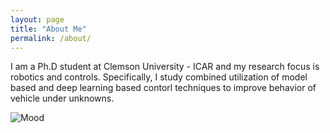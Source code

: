 ```yaml
---
layout: page
title: "About Me"
permalink: /about/
---
```


I am a Ph.D student at Clemson University - ICAR and my research focus is robotics and controls. Specifically, I study combined utilization of model based and deep learning based contorl techniques to improve behavior of vehicle under unknowns.


![Mood](https://i.giphy.com/media/v1.Y2lkPTc5MGI3NjExdzZrY3QydHE2MDc3emJqNW5oMGl1cTR5aWxqYnZ3cjFvNXRtYThrcyZlcD12MV9pbnRlcm5hbF9naWZfYnlfaWQmY3Q9Zw/kFcqmxrh5txwQ/giphy.gif)

<!-- [About Me](/_pages/about/) -->